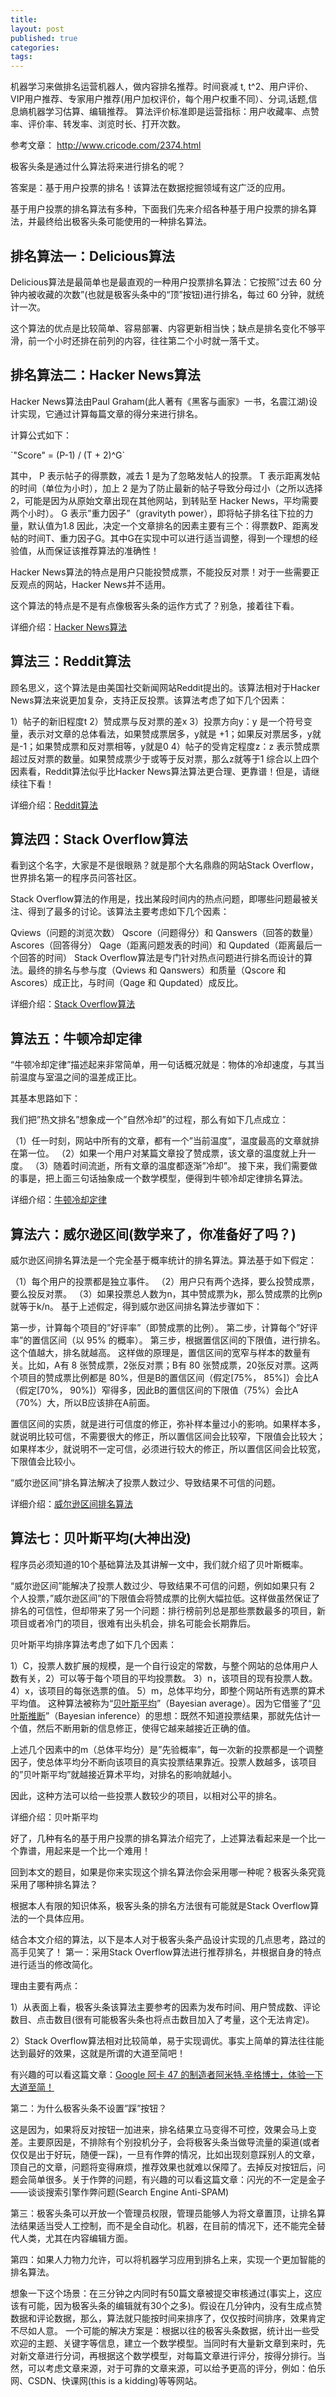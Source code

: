 ```yaml
---
title:
layout: post
published: true
categories: 
tags: 
---
```


机器学习来做排名运营机器人，做内容排名推荐。时间衰减 t, t^2、用户评价、VIP用户推荐、专家用户推荐(用户加权评价，每个用户权重不同）、分词,话题,信息熵机器学习估算、编辑推荐。
算法评价标准即是运营指标：用户收藏率、点赞率、评价率、转发率、浏览时长、打开次数。


参考文章：
http://www.cricode.com/2374.html

极客头条是通过什么算法将来进行排名的呢？

答案是：基于用户投票的排名！该算法在数据挖掘领域有这广泛的应用。

基于用户投票的排名算法有多种，下面我们先来介绍各种基于用户投票的排名算法，并最终给出极客头条可能使用的一种排名算法。

## 排名算法一：Delicious算法

Delicious算法是最简单也是最直观的一种用户投票排名算法：它按照”过去 60 分钟内被收藏的次数”(也就是极客头条中的“顶”按钮)进行排名，每过 60 分钟，就统计一次。

这个算法的优点是比较简单、容易部署、内容更新相当快；缺点是排名变化不够平滑，前一个小时还排在前列的内容，往往第二个小时就一落千丈。


## 排名算法二：Hacker News算法

Hacker News算法由Paul Graham(此人著有《黑客与画家》一书，名震江湖)设计实现，它通过计算每篇文章的得分来进行排名。

计算公式如下：

\`"Score" = (P-1) / (T + 2)^G\`


其中，
P 表示帖子的得票数，减去 1 是为了忽略发帖人的投票。
T 表示距离发帖的时间（单位为小时），加上 2 是为了防止最新的帖子导致分母过小（之所以选择2，可能是因为从原始文章出现在其他网站，到转贴至 Hacker News，平均需要两个小时）。
G 表示”重力因子”（gravityth power），即将帖子排名往下拉的力量，默认值为1.8
因此，决定一个文章排名的因素主要有三个：得票数P、距离发帖的时间T、重力因子G。其中G在实现中可以进行适当调整，得到一个理想的经验值，从而保证该推荐算法的准确性！

Hacker News算法的特点是用户只能投赞成票，不能投反对票！对于一些需要正反观点的网站，Hacker News并不适用。

这个算法的特点是不是有点像极客头条的运作方式了？别急，接着往下看。

详细介绍：[Hacker News算法](http://cricode.com/2295.html)

## 算法三：Reddit算法

顾名思义，这个算法是由美国社交新闻网站Reddit提出的。该算法相对于Hacker News算法来说更加复杂，支持正反投票。该算法考虑了如下几个因素：

1）帖子的新旧程度t
2）赞成票与反对票的差x
3）投票方向y：y 是一个符号变量，表示对文章的总体看法，如果赞成票居多，y就是 +1；如果反对票居多，y就是-1；如果赞成票和反对票相等，y就是0
4）帖子的受肯定程度z：z 表示赞成票超过反对票的数量。如果赞成票少于或等于反对票，那么z就等于1
综合以上四个因素看，Reddit算法似乎比Hacker News算法算法更合理、更靠谱！但是，请继续往下看！

详细介绍：[Reddit算法](http://cricode.com/2304.html)

## 算法四：Stack Overflow算法

看到这个名字，大家是不是很眼熟？就是那个大名鼎鼎的网站Stack Overflow，世界排名第一的程序员问答社区。

Stack Overflow算法的作用是，找出某段时间内的热点问题，即哪些问题最被关注、得到了最多的讨论。该算法主要考虑如下几个因素：

Qviews（问题的浏览次数）
Qscore（问题得分）和 Qanswers（回答的数量）
Ascores（回答得分）
Qage（距离问题发表的时间）和 Qupdated（距离最后一个回答的时间）
Stack Overflow算法是专门针对热点问题进行排名而设计的算法。最终的排名与参与度（Qviews 和 Qanswers）和质量（Qscore 和 Ascores）成正比，与时间（Qage 和 Qupdated）成反比。

详细介绍：[Stack Overflow算法](http://cricode.com/2308.html)

## 算法五：牛顿冷却定律

“牛顿冷却定律”描述起来非常简单，用一句话概况就是：物体的冷却速度，与其当前温度与室温之间的温差成正比。

其基本思路如下：

我们把”热文排名”想象成一个”自然冷却”的过程，那么有如下几点成立：

（1）任一时刻，网站中所有的文章，都有一个”当前温度”，温度最高的文章就排在第一位。
（2）如果一个用户对某篇文章投了赞成票，该文章的温度就上升一度。
（3）随着时间流逝，所有文章的温度都逐渐”冷却”。
接下来，我们需要做的事是，把上面三句话抽象成一个数学模型，便得到牛顿冷却定律排名算法。

详细介绍：[牛顿冷却定律](http://cricode.com/2315.html)

## 算法六：威尔逊区间(数学来了，你准备好了吗？)

威尔逊区间排名算法是一个完全基于概率统计的排名算法。算法基于如下假定：

（1）每个用户的投票都是独立事件。
（2）用户只有两个选择，要么投赞成票，要么投反对票。
（3）如果投票总人数为n，其中赞成票为k，那么赞成票的比例p就等于k/n。
基于上述假定，得到威尔逊区间排名算法步骤如下：

第一步，计算每个项目的”好评率”（即赞成票的比例）。
第二步，计算每个”好评率”的置信区间（以 95% 的概率）。
第三步，根据置信区间的下限值，进行排名。这个值越大，排名就越高。
这样做的原理是，置信区间的宽窄与样本的数量有关。比如，A有 8 张赞成票，2张反对票；B有 80 张赞成票，20张反对票。这两个项目的赞成票比例都是 80%，但是B的置信区间（假定[75%， 85%]）会比A（假定[70%， 90%]）窄得多，因此B的置信区间的下限值（75%）会比A（70%）大，所以B应该排在A前面。

置信区间的实质，就是进行可信度的修正，弥补样本量过小的影响。如果样本多，就说明比较可信，不需要很大的修正，所以置信区间会比较窄，下限值会比较大；如果样本少，就说明不一定可信，必须进行较大的修正，所以置信区间会比较宽，下限值会比较小。

“威尔逊区间”排名算法解决了投票人数过少、导致结果不可信的问题。

详细介绍：[威尔逊区间排名算法](http://cricode.com/2341.html)

## 算法七：贝叶斯平均(大神出没)

程序员必须知道的10个基础算法及其讲解一文中，我们就介绍了贝叶斯概率。

“威尔逊区间”能解决了投票人数过少、导致结果不可信的问题，例如如果只有 2 个人投票，”威尔逊区间”的下限值会将赞成票的比例大幅拉低。这样做虽然保证了排名的可信性，但却带来了另一个问题：排行榜前列总是那些票数最多的项目，新项目或者冷门的项目，很难有出头机会，排名可能会长期靠后。

贝叶斯平均排序算法考虑了如下几个因素：

1）C，投票人数扩展的规模，是一个自行设定的常数，与整个网站的总体用户人数有关，2）可以等于每个项目的平均投票数。
3）n，该项目的现有投票人数。
4）x，该项目的每张选票的值。
5）m，总体平均分，即整个网站所有选票的算术平均值。
这种算法被称为“[贝叶斯平均](http://en.wikipedia.org/wiki/Bayesian_average)”（Bayesian average）。因为它借鉴了“[贝叶斯推断](http://www.ruanyifeng.com/blog/2011/08/bayesian_inference_part_one.html)”（Bayesian inference）的思想：既然不知道投票结果，那就先估计一个值，然后不断用新的信息修正，使得它越来越接近正确的值。

上述几个因素中的m（总体平均分）是”先验概率”，每一次新的投票都是一个调整因子，使总体平均分不断向该项目的真实投票结果靠近。投票人数越多，该项目的”贝叶斯平均”就越接近算术平均，对排名的影响就越小。

因此，这种方法可以给一些投票人数较少的项目，以相对公平的排名。

详细介绍：贝叶斯平均

 

好了，几种有名的基于用户投票的排名算法介绍完了，上述算法看起来是一个比一个靠谱，用起来是一个比一个难用！

回到本文的题目，如果是你来实现这个排名算法你会采用哪一种呢？极客头条究竟采用了哪种排名算法？

根据本人有限的知识体系，极客头条的排名方法很有可能就是Stack Overflow算法的一个具体应用。

结合本文介绍的算法，以下是本人对于极客头条产品设计实现的几点思考，路过的高手见笑了！
第一：采用Stack Overflow算法进行推荐排名，并根据自身的特点进行适当的修改简化。

理由主要有两点：

1）从表面上看，极客头条该算法主要参考的因素为发布时间、用户赞成数、评论数目、点击数目(很有可能极客头条也将点击数目加入了考量，这个无法肯定)。

2）Stack Overflow算法相对比较简单，易于实现调优。事实上简单的算法往往能达到最好的效果，这就是所谓的大道至简吧！

有兴趣的可以看这篇文章：[Google 阿卡 47 的制造者阿米特.辛格博士，体验一下大道至简！](http://cricode.com/999.html)

第二：为什么极客头条不设置”踩”按钮？

这是因为，如果将反对按钮一加进来，排名结果立马变得不可控，效果会马上变差。主要原因是，不排除有个别投机分子，会将极客头条当做导流量的渠道(或者仅仅是出于好玩，随便一踩)，一旦有作弊的情况，比如出现刻意踩别人的文章，顶自己的文章，问题将变得麻烦，推荐效果也就难以保障了。去掉反对按钮后，问题会简单很多。关于作弊的问题，有兴趣的可以看这篇文章：闪光的不一定是金子——谈谈搜索引擎作弊问题(Search Engine Anti-SPAM) 

第三：极客头条可以开放一个管理员权限，管理员能够人为将文章置顶，让排名算法结果适当受人工控制，而不是全自动化。机器，在目前的情况下，还不能完全替代人类，尤其在内容编辑方面。

第四：如果人力物力允许，可以将机器学习应用到排名上来，实现一个更加智能的排名算法。

想象一下这个场景：在三分钟之内同时有50篇文章被提交审核通过(事实上，这应该有可能，因为极客头条的编辑就有30个之多)。假设在几分钟内，没有生成点赞数据和评论数据，那么，算法就只能按时间来排序了，仅仅按时间排序，效果肯定不尽如人意。
一个可能的解决方案是：根据以往的极客头条数据，统计出一些受欢迎的主题、关键字等信息，建立一个数学模型。当同时有大量新文章到来时，先对新文章进行分词，再根据这个数学模型，对每篇文章进行评分，按得分排行。当然，可以考虑文章来源，对于可靠的文章来源，可以给予更高的评分，例如：伯乐网、CSDN、快课网(this is a kidding)等等网站。

